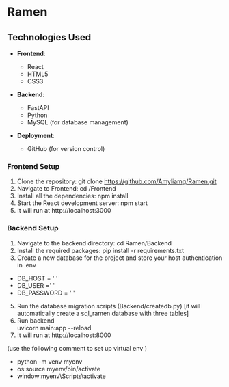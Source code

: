 # Ramen

 
## Technologies Used
- **Frontend**: 
  - React
  - HTML5
  - CSS3

- **Backend**: 
  - FastAPI
  - Python
  - MySQL (for database management)

- **Deployment**: 
  - GitHub (for version control)

### Frontend Setup
1. Clone the repository:
   git clone https://github.com/Amyliamg/Ramen.git
2. Navigate to Frontend:
   cd /Frontend
3. Install all the dependencies:
   npm install
4. Start the React development server:
   npm start
5. It will run at http://localhost:3000


### Backend Setup
1. Navigate to the backend directory:
   cd Ramen/Backend
2. Install the required packages:
    pip install -r requirements.txt
3. Create a new database for the project and store your host authentication in .env
- DB_HOST = ' '
- DB_USER =' '       
- DB_PASSWORD = ' '     
5. Run the database migration scripts (Backend/createdb.py) [it will automatically create a sql_ramen database with three tables]
6. Run backend  
   uvicorn main:app --reload
7. It will run at http://localhost:8000

(use the following comment to set up virtual env )
- python -m venv myenv
- os:source myenv/bin/activate
- window:myenv\Scripts\activate
 
